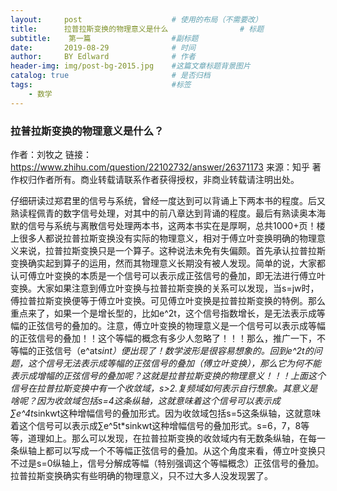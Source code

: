 ```yaml
---
layout:     post                    # 使用的布局（不需要改）
title:      拉普拉斯变换的物理意义是什么                # 标题 
subtitle:    第一篇                  #副标题
date:       2019-08-29              # 时间
author:     BY Edlward              # 作者
header-img: img/post-bg-2015.jpg    #这篇文章标题背景图片
catalog: true                       # 是否归档
tags:                               #标签
    - 数学
---
```

### 拉普拉斯变换的物理意义是什么？
作者：刘牧之
链接：https://www.zhihu.com/question/22102732/answer/26371173
来源：知乎
著作权归作者所有。商业转载请联系作者获得授权，非商业转载请注明出处。

仔细研读过郑君里的信号与系统，曾经一度达到可以背诵上下两本书的程度。后又熟读程佩青的数字信号处理，对其中的前八章达到背诵的程度。最后有熟读奥本海默的信号与系统与离散信号处理两本书，这两本书实在是厚啊，总共1000+页！楼上很多人都说拉普拉斯变换没有实际的物理意义，相对于傅立叶变换明确的物理意义来说，拉普拉斯变换只是一个算子。这种说法未免有失偏颇。首先承认拉普拉斯变换确实起到算子的运用，然而其物理意义长期没有被人发现。简单的说，大家都认可傅立叶变换的本质是一个信号可以表示成正弦信号的叠加，即无法进行傅立叶变换。大家如果注意到傅立叶变换与拉普拉斯变换的关系可以发现，当s=jw时，傅拉普拉斯变换便等于傅立叶变换。可见傅立叶变换是拉普拉斯变换的特例。那么重点来了，如果一个是增长型的，比如e^2t，这个信号指数增长，是无法表示成等幅的正弦信号的叠加的。注意，傅立叶变换的物理意义是一个信号可以表示成等幅的正弦信号的叠加！！这个等幅的概念有多少人忽略了！！！那么，推广一下，不等幅的正弦信号（e^at*sint）便出现了！数学波形是很容易想象的。回到e^2t的问题，这个信号无法表示成等幅的正弦信号的叠加（傅立叶变换），那么它为何不能表示成增幅的正弦信号的叠加呢？这就是拉普拉斯变换的物理意义！！！上面这个信号在拉普拉斯变换中有一个收敛域，s>2.复频域如何表示自行想象。其意义是啥呢？因为收敛域包括s=4这条纵轴，这就意味着这个信号可以表示成∑e^4t*sinkwt这种增幅信号的叠加形式。因为收敛域包括s=5这条纵轴，这就意味着这个信号可以表示成∑e^5t*sinkwt这种增幅信号的叠加形式。s=6，7，8等等，道理如上。那么可以发现，在拉普拉斯变换的收敛域内有无数条纵轴，在每一条纵轴上都可以写成一个不等幅正弦信号的叠加。从这个角度来看，傅立叶变换只不过是s=0纵轴上，信号分解成等幅（特别强调这个等幅概念）正弦信号的叠加。拉普拉斯变换确实有些明确的物理意义，只不过大多人没发现罢了。
